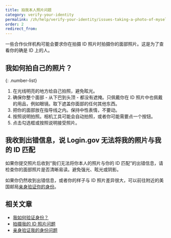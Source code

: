 ```yaml
---
title: 拍我本人照片问题
category: verify-your-identity
permalink: /zh/help/verify-your-identity/issues-taking-a-photo-of-myself/
order: 2
redirect_from:
---
```


一些合作伙伴机构可能会要求你在拍摄 ID 照片时拍摄你的面部照片。这是为了查看你的确是 ID 上的人。

## 我如何拍自己的照片？

{: .number-list}

1. 在光线明亮的地方给自己拍照，避免眩光。
1. 确保你整个面部 - 从下巴到头顶 - 都没有遮掩。只佩戴你在 ID 照片中也佩戴的用品，例如眼镜。取下遮盖你面部的任何其他东西。
1. 把你的面部放在指导线之内。保持中性表情，不要动。
1. 按照说明拍照。相机工具可能会自动拍照，或者你可能需要点一个按钮。
1. 点击勾选框或按照说明接受照片。

## 我收到出错信息，说 Login.gov 无法将我的照片与我的 ID 匹配

如果你提交照片后收到“我们无法将你本人的照片与你的 ID 匹配”的出错信息，请检查你的面部照片是否清晰易读。避免强光、眩光或阴影。

如果你仍然收到出错信息，或者你的样子与 ID 照片差异很大，可以前往附近的美国邮局[亲身验证你的身份](#)。

## 相关文章

* [我如何验证身份？](#)
* [拍摄我的 ID 照片问题](/zh/help/verify-your-identity/how-to-take-photos-to-verify-your-identity/)
* [亲身验证我的身份问题](/zh/help/verify-your-identity/verify-your-identity-in-person/)
